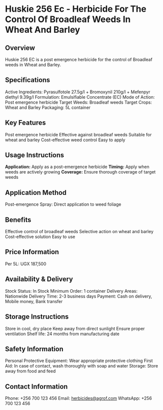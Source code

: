 # Huskie 256 Ec - Herbicide For The Control Of Broadleaf Weeds In Wheat And Barley

## Overview
Huskie 256 EC is a post emergence herbicide for the control of Broadleaf weeds in Wheat and Barley.

## Specifications
Active Ingredients: Pyrasulfotole 27.5g/l + Bromoxynil 210g/l + Mefenpyr diethyl 9.39g/l
Formulation: Emulsifiable Concentrate (EC)
Mode of Action: Post emergence herbicide
Target Weeds: Broadleaf weeds
Target Crops: Wheat and Barley
Packaging: 5L container

## Key Features
Post emergence herbicide
Effective against broadleaf weeds
Suitable for wheat and barley
Cost-effective weed control
Easy to apply

## Usage Instructions
**Application:** Apply as a post-emergence herbicide
**Timing:** Apply when weeds are actively growing
**Coverage:** Ensure thorough coverage of target weeds

## Application Method
Post-emergence Spray: Direct application to weed foliage

## Benefits
Effective control of broadleaf weeds
Selective action on wheat and barley
Cost-effective solution
Easy to use

## Price Information
Per 5L: UGX 187,500

## Availability & Delivery
Stock Status: In Stock
Minimum Order: 1 container
Delivery Areas: Nationwide
Delivery Time: 2-3 business days
Payment: Cash on delivery, Mobile money, Bank transfer

## Storage Instructions
Store in cool, dry place
Keep away from direct sunlight
Ensure proper ventilation
Shelf life: 24 months from manufacturing date

## Safety Information
Personal Protective Equipment: Wear appropriate protective clothing
First Aid: In case of contact, wash thoroughly with soap and water
Storage: Store away from food and feed

## Contact Information
Phone: +256 700 123 456
Email: herbicides@agrof.com
WhatsApp: +256 700 123 456

